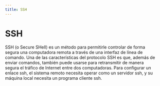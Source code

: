 ```yaml
---
title: SSH
---
```

# SSH 

SSH (o Secure SHell) es un método para permitirle controlar de forma segura una computadora remota a través de una interfaz de línea de comando. Una de las características del protocolo SSH es que, además de enviar comandos, también puede usarse para retransmitir de manera segura el tráfico de Internet entre dos computadoras. Para configurar un enlace ssh, el sistema remoto necesita operar como un servidor ssh, y su máquina local necesita un programa cliente ssh.